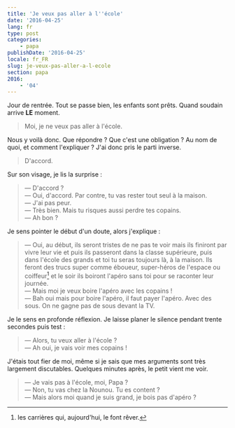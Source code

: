 ```yaml
---
title: 'Je veux pas aller à l''école'
date: '2016-04-25'
lang: fr
type: post
categories:
    - papa
publishDate: '2016-04-25'
locale: fr_FR
slug: je-veux-pas-aller-a-l-ecole
section: papa
2016:
    - '04'
---
```


Jour de rentrée. Tout se passe bien, les enfants sont prêts. Quand soudain arrive **LE** moment.

> Moi, je ne veux pas aller à l'école.

<!--more-->

Nous y voilà donc. Que répondre ? Que c'est une obligation ? Au nom de quoi, et comment l'expliquer ? J'ai donc pris le parti inverse.

> D'accord.

Sur son visage, je lis la surprise :

> — D'accord ?  
> — Oui, d'accord. Par contre, tu vas rester tout seul à la maison.  
> — J'ai pas peur.  
> — Très bien. Mais tu risques aussi perdre tes copains.  
> — Ah bon ?

Je sens pointer le début d'un doute, alors j'explique :

> — Oui, au début, ils seront tristes de ne pas te voir mais ils finiront par vivre leur vie et puis ils passeront dans la classe supérieure, puis dans l'école des grands et toi tu seras toujours là, à la maison. Ils feront des trucs super comme éboueur, super-héros de l'espace ou coiffeur[^1] et le soir ils boiront l'apéro sans toi pour se raconter leur journée.  
> — Mais moi je veux boire l'apéro avec les copains !  
> — Bah oui mais pour boire l'apéro, il faut payer l'apéro. Avec des sous. On ne gagne pas de sous devant la TV.

Je le sens en profonde réflexion. Je laisse planer le silence pendant trente secondes puis test :

> — Alors, tu veux aller à l'école ?  
> — Ah oui, je vais voir mes copains !

J'étais tout fier de moi, même si je sais que mes arguments sont très largement discutables. Quelques minutes après, le petit vient me voir.

> — Je vais pas à l'école, moi, Papa ?  
> — Non, tu vas chez la Nounou. Tu es content ?  
> — Mais alors moi quand je suis grand, je bois pas d'apéro ?

[^1]: les carrières qui, aujourd'hui, le font rêver.
